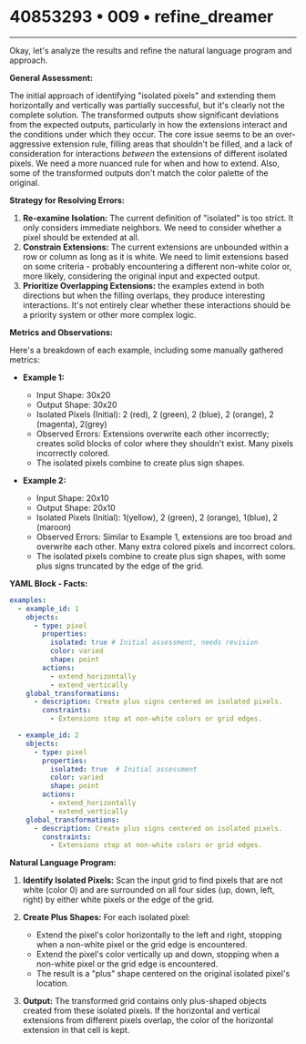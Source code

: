# 40853293 • 009 • refine_dreamer

---
Okay, let's analyze the results and refine the natural language program and approach.

**General Assessment:**

The initial approach of identifying "isolated pixels" and extending them horizontally and vertically was partially successful, but it's clearly not the complete solution. The transformed outputs show significant deviations from the expected outputs, particularly in how the extensions interact and the conditions under which they occur. The core issue seems to be an over-aggressive extension rule, filling areas that shouldn't be filled, and a lack of consideration for interactions *between* the extensions of different isolated pixels. We need a more nuanced rule for when and how to extend. Also, some of the transformed outputs don't match the color palette of the original.

**Strategy for Resolving Errors:**

1.  **Re-examine Isolation:** The current definition of "isolated" is too strict. It only considers immediate neighbors. We need to consider whether a pixel should be extended at all.
2.  **Constrain Extensions:** The current extensions are unbounded within a row or column as long as it is white. We need to limit extensions based on some criteria - probably encountering a different non-white color or, more likely, considering the original input and expected output.
3. **Prioritize Overlapping Extensions:** the examples extend in both directions
    but when the filling overlaps, they produce interesting interactions. It's
    not entirely clear whether these interactions should be a priority system or
    other more complex logic.

**Metrics and Observations:**

Here's a breakdown of each example, including some manually gathered metrics:

*   **Example 1:**
    *   Input Shape: 30x20
    *   Output Shape: 30x20
    *   Isolated Pixels (Initial): 2 (red), 2 (green), 2 (blue), 2 (orange), 2 (magenta), 2(grey)
    *   Observed Errors: Extensions overwrite each other incorrectly; creates solid blocks of color where they shouldn't exist. Many pixels incorrectly colored.
    *    The isolated pixels combine to create plus sign shapes.

*   **Example 2:**
    *   Input Shape: 20x10
    *   Output Shape: 20x10
    *    Isolated Pixels (Initial): 1(yellow), 2 (green), 2 (orange), 1(blue), 2 (maroon)
    *   Observed Errors: Similar to Example 1, extensions are too broad and overwrite each other. Many extra colored pixels and incorrect colors.
    *   The isolated pixels combine to create plus sign shapes, with some plus signs truncated by the edge of the grid.

**YAML Block - Facts:**

```yaml
examples:
  - example_id: 1
    objects:
      - type: pixel
        properties:
          isolated: true # Initial assessment, needs revision
          color: varied
          shape: point
        actions:
          - extend_horizontally
          - extend_vertically
    global_transformations:
      - description: Create plus signs centered on isolated pixels.
        constraints:
          - Extensions stop at non-white colors or grid edges.

  - example_id: 2
    objects:
      - type: pixel
        properties:
          isolated: true  # Initial assessment
          color: varied
          shape: point
        actions:
          - extend_horizontally
          - extend_vertically
    global_transformations:
      - description: Create plus signs centered on isolated pixels.
        constraints:
          - Extensions stop at non-white colors or grid edges.

```

**Natural Language Program:**

1.  **Identify Isolated Pixels:** Scan the input grid to find pixels that are not white (color 0) and are surrounded on all four sides (up, down, left, right) by either white pixels or the edge of the grid.

2.  **Create Plus Shapes:** For each isolated pixel:
    *   Extend the pixel's color horizontally to the left and right, stopping when a non-white pixel or the grid edge is encountered.
    *   Extend the pixel's color vertically up and down, stopping when a non-white pixel or the grid edge is encountered.
    * The result is a "plus" shape centered on the original isolated pixel's location.

3. **Output:** The transformed grid contains only plus-shaped objects created from these isolated pixels. If the horizontal and vertical extensions from different pixels overlap, the color of the horizontal extension in that cell is kept.

